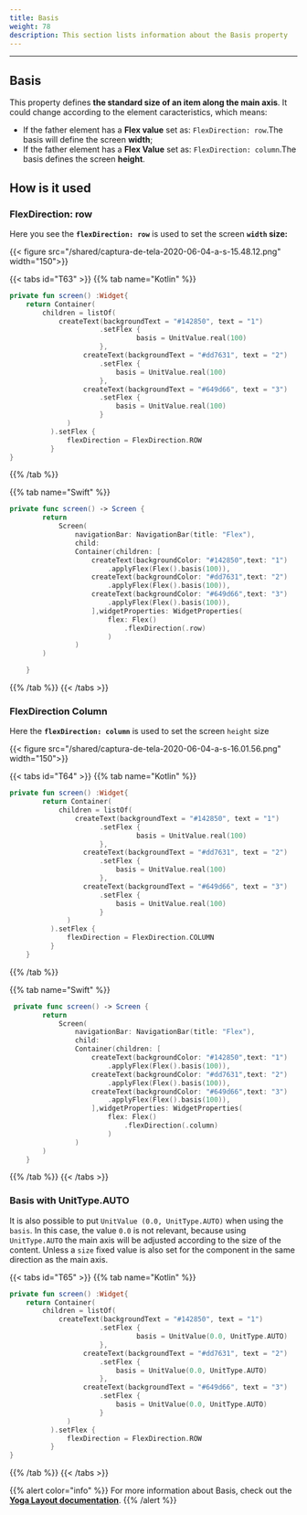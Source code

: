 ```yaml
---
title: Basis
weight: 78
description: This section lists information about the Basis property
---
```


---

## Basis

This property defines **the standard size of an item along the main axis**. It could change according to the element caracteristics, which means:

- If the father element has a **Flex value** set as: `FlexDirection: row`.The basis will define the screen **width**;
- If the father element has a **Flex Value** set as: `FlexDirection: column`.The basis defines the screen **height**.

## How is it used

### FlexDirection: row

Here you see the **`flexDirection: row`** is used to set the screen **`width` size:**

{{< figure src="/shared/captura-de-tela-2020-06-04-a-s-15.48.12.png" width="150">}}

{{< tabs id="T63" >}}
{{% tab name="Kotlin" %}}

```kotlin
private fun screen() :Widget{
	return Container(
		children = listOf(
			createText(backgroundText = "#142850", text = "1")
                      .setFlex {
                               basis = UnitValue.real(100)
                      },
                  createText(backgroundText = "#dd7631", text = "2")
                      .setFlex {
                          basis = UnitValue.real(100)
                      },
                  createText(backgroundText = "#649d66", text = "3")
                      .setFlex {
                          basis = UnitValue.real(100)
                      }
              )
          ).setFlex {
              flexDirection = FlexDirection.ROW
          }
}
```

{{% /tab %}}

{{% tab name="Swift" %}}

```swift
private func screen() -> Screen {
        return
            Screen(
                navigationBar: NavigationBar(title: "Flex"),
                child:
                Container(children: [
                    createText(backgroundColor: "#142850",text: "1")
                        .applyFlex(Flex().basis(100)),
                    createText(backgroundColor: "#dd7631",text: "2")
                        .applyFlex(Flex().basis(100)),
                    createText(backgroundColor: "#649d66",text: "3")
                        .applyFlex(Flex().basis(100)),
                    ],widgetProperties: WidgetProperties(
                        flex: Flex()
                            .flexDirection(.row)
                        )
                )
        )

    }
```

{{% /tab %}}
{{< /tabs >}}

### FlexDirection Column

Here the **`flexDirection: column`** is used to set the screen `height` size

{{< figure src="/shared/captura-de-tela-2020-06-04-a-s-16.01.56.png" width="150">}}

{{< tabs id="T64" >}}
{{% tab name="Kotlin" %}}

```kotlin
private fun screen() :Widget{
        return Container(
            children = listOf(
                createText(backgroundText = "#142850", text = "1")
                      .setFlex {
                               basis = UnitValue.real(100)
                      },
                  createText(backgroundText = "#dd7631", text = "2")
                      .setFlex {
                          basis = UnitValue.real(100)
                      },
                  createText(backgroundText = "#649d66", text = "3")
                      .setFlex {
                          basis = UnitValue.real(100)
                      }
              )
          ).setFlex {
              flexDirection = FlexDirection.COLUMN
          }
    }
```

{{% /tab %}}

{{% tab name="Swift" %}}

```swift
 private func screen() -> Screen {
        return
            Screen(
                navigationBar: NavigationBar(title: "Flex"),
                child:
                Container(children: [
                    createText(backgroundColor: "#142850",text: "1")
                        .applyFlex(Flex().basis(100)),
                    createText(backgroundColor: "#dd7631",text: "2")
                        .applyFlex(Flex().basis(100)),
                    createText(backgroundColor: "#649d66",text: "3")
                        .applyFlex(Flex().basis(100)),
                    ],widgetProperties: WidgetProperties(
                        flex: Flex()
                            .flexDirection(.column)
                        )
                )
        )
    }
```

{{% /tab %}}
{{< /tabs >}}

### Basis with UnitType.AUTO

It is also possible to put `UnitValue (0.0, UnitType.AUTO)` when using the `basis`. In this case, the value `0.0` is not relevant, because using `UnitType.AUTO` the main axis will be adjusted according to the size of the content. Unless a `size` fixed value is also set for the component in the same direction as the main axis.

{{< tabs id="T65" >}}
{{% tab name="Kotlin" %}}

```kotlin
private fun screen() :Widget{
	return Container(
		children = listOf(
			createText(backgroundText = "#142850", text = "1")
                      .setFlex {
                               basis = UnitValue(0.0, UnitType.AUTO)
                      },
                  createText(backgroundText = "#dd7631", text = "2")
                      .setFlex {
                          basis = UnitValue(0.0, UnitType.AUTO)
                      },
                  createText(backgroundText = "#649d66", text = "3")
                      .setFlex {
                          basis = UnitValue(0.0, UnitType.AUTO)
                      }
              )
          ).setFlex {
              flexDirection = FlexDirection.ROW
          }
}
```

{{% /tab %}}
{{< /tabs >}}

{{% alert color="info" %}}
For more information about Basis, check out the [**Yoga Layout documentation**](https://yogalayout.com/flex/).
{{% /alert %}}
